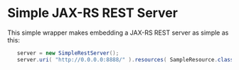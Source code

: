 Simple JAX-RS REST Server
=========================

This simple wrapper makes embedding a JAX-RS REST server as simple as this:
 
 ```java
    server = new SimpleRestServer();
    server.uri( "http://0.0.0.0:8888/" ).resources( SampleResource.class ).start().awaitStop().destroy();
 